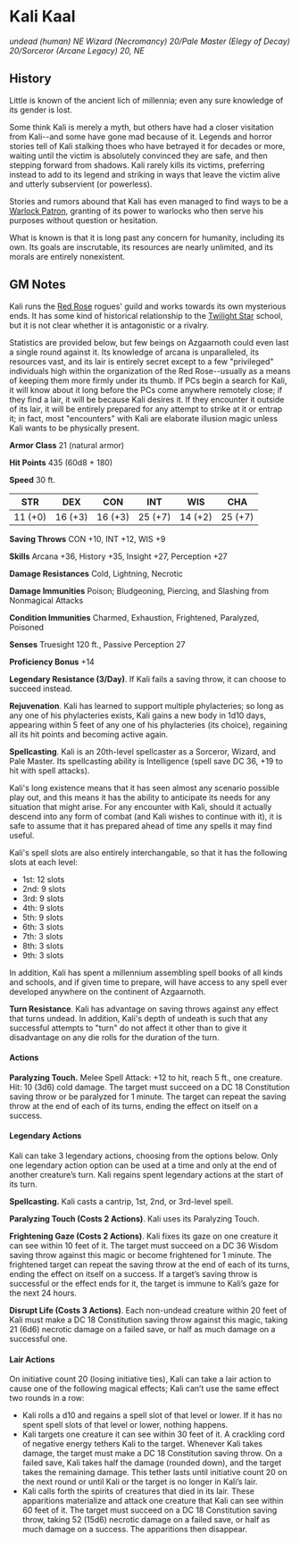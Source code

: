 # Kali Kaal
*undead (human) NE Wizard (Necromancy) 20/Pale Master (Elegy of Decay) 20/Sorceror (Arcane Legacy) 20, NE*

## History
Little is known of the ancient lich of millennia; even any sure knowledge of its gender is lost. 

Some think Kali is merely a myth, but others have had a closer visitation from Kali--and some have gone mad because of it. Legends and horror stories tell of Kali stalking thoes who have betrayed it for decades or more, waiting until the victim is absolutely convinced they are safe, and then stepping forward from shadows. Kali rarely kills its victims, preferring instead to add to its legend and striking in ways that leave the victim alive and utterly subservient (or powerless).

Stories and rumors abound that Kali has even managed to find ways to be a [Warlock Patron](/Classes/Warlock/Undead.md), granting of its power to warlocks who then serve his purposes without question or hesitation. 

What is known is that it is long past any concern for humanity, including its own. Its goals are inscrutable, its resources are nearly unlimited, and its morals are entirely nonexistent.

## GM Notes
Kali runs the [Red Rose](../Organizations/RoguesGuilds/RedRose.md) rogues' guild and works towards its own mysterious ends. It has some kind of historical relationship to the [Twilight Star](../Organizations/MageSchools/TwilightStar.md) school, but it is not clear whether it is antagonistic or a rivalry.

Statistics are provided below, but few beings on Azgaarnoth could even last a single round against it. Its knowledge of arcana is unparalleled, its resources vast, and its lair is entirely secret except to a few "privileged" individuals high within the organization of the Red Rose--usually as a means of keeping them more firmly under its thumb. If PCs begin a search for Kali, it will know about it long before the PCs come anywhere remotely close; if they find a lair, it will be because Kali desires it. If they encounter it outside of its lair, it will be entirely prepared for any attempt to strike at it or entrap it; in fact, most "encounters" with Kali are elaborate illusion magic unless Kali wants to be physically present.

**Armor Class** 21 (natural armor)

**Hit Points** 435 (60d8 + 180)

**Speed** 30 ft.

**STR**|**DEX**|**CON**|**INT**|**WIS**|**CHA**
-------|-------|-------|-------|-------|-------
11 (+0)|16 (+3)|16 (+3)|25 (+7)|14 (+2)|25 (+7)

**Saving Throws** CON +10, INT +12, WIS +9

**Skills** Arcana +36, History +35, Insight +27, Perception +27

**Damage Resistances** Cold, Lightning, Necrotic

**Damage Immunities** Poison; Bludgeoning, Piercing, and Slashing from Nonmagical Attacks

**Condition Immunities** Charmed, Exhaustion, Frightened, Paralyzed, Poisoned

**Senses** Truesight 120 ft., Passive Perception 27

**Proficiency Bonus** +14

**Legendary Resistance (3/Day)**. If Kali fails a saving throw, it can choose to succeed instead.

**Rejuvenation**. Kali has learned to support multiple phylacteries; so long as any one of his phylacteries exists, Kali gains a new body in 1d10 days, appearing within 5 feet of any one of his phylacteries (its choice), regaining all its hit points and becoming active again.

**Spellcasting**. Kali is an 20th-level spellcaster as a Sorceror, Wizard, and Pale Master. Its spellcasting ability is Intelligence (spell save DC 36, +19 to hit with spell attacks).

Kali's long existence means that it has seen almost any scenario possible play out, and this means it has the ability to anticipate its needs for any situation that might arise. For any encounter with Kali, should it actually descend into any form of combat (and Kali wishes to continue with it), it is safe to assume that it has prepared ahead of time any spells it may find useful.

Kali's spell slots are also entirely interchangable, so that it has the following slots at each level:

* 1st: 12 slots
* 2nd: 9 slots
* 3rd: 9 slots
* 4th: 9 slots
* 5th: 9 slots
* 6th: 3 slots
* 7th: 3 slots
* 8th: 3 slots
* 9th: 3 slots

In addition, Kali has spent a millennium assembling spell books of all kinds and schools, and if given time to prepare, will have access to any spell ever developed anywhere on the continent of Azgaarnoth.

**Turn Resistance**. Kali has advantage on saving throws against any effect that turns undead. In addition, Kali's depth of undeath is such that any successful attempts to "turn" do not affect it other than to give it disadvantage on any die rolls for the duration of the turn.

#### Actions
**Paralyzing Touch.** Melee Spell Attack: +12 to hit, reach 5 ft., one creature. Hit: 10 (3d6) cold damage. The target must succeed on a DC 18 Constitution saving throw or be paralyzed for 1 minute. The target can repeat the saving throw at the end of each of its turns, ending the effect on itself on a success.

#### Legendary Actions
Kali can take 3 legendary actions, choosing from the options below. Only one legendary action option can be used at a time and only at the end of another creature’s turn. Kali regains spent legendary actions at the start of its turn.

**Spellcasting.** Kali casts a cantrip, 1st, 2nd, or 3rd-level spell.

**Paralyzing Touch (Costs 2 Actions)**. Kali uses its Paralyzing Touch.

**Frightening Gaze (Costs 2 Actions)**. Kali fixes its gaze on one creature it can see within 10 feet of it. The target must succeed on a DC 36 Wisdom saving throw against this magic or become frightened for 1 minute. The frightened target can repeat the saving throw at the end of each of its turns, ending the effect on itself on a success. If a target’s saving throw is successful or the effect ends for it, the target is immune to Kali’s gaze for the next 24 hours.

**Disrupt Life (Costs 3 Actions)**. Each non-undead creature within 20 feet of Kali must make a DC 18 Constitution saving throw against this magic, taking 21 (6d6) necrotic damage on a failed save, or half as much damage on a successful one.

#### Lair Actions
On initiative count 20 (losing initiative ties), Kali can take a lair action to cause one of the following magical effects; Kali can’t use the same effect two rounds in a row:

* Kali rolls a d10 and regains a spell slot of that level or lower. If it has no spent spell slots of that level or lower, nothing happens.
* Kali targets one creature it can see within 30 feet of it. A crackling cord of negative energy tethers Kali to the target. Whenever Kali takes damage, the target must make a DC 18 Constitution saving throw. On a failed save, Kali takes half the damage (rounded down), and the target takes the remaining damage. This tether lasts until initiative count 20 on the next round or until Kali or the target is no longer in Kali’s lair.
* Kali calls forth the spirits of creatures that died in its lair. These apparitions materialize and attack one creature that Kali can see within 60 feet of it. The target must succeed on a DC 18 Constitution saving throw, taking 52 (15d6) necrotic damage on a failed save, or half as much damage on a success. The apparitions then disappear.
